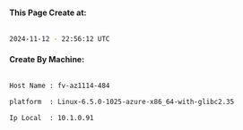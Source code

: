 
   
#### This Page Create at:

```bash

2024-11-12 - 22:56:12 UTC

```

#### Create By Machine:

```bash

Host Name : fv-az1114-484

platform  : Linux-6.5.0-1025-azure-x86_64-with-glibc2.35

Ip Local  : 10.1.0.91

```


